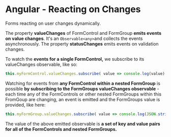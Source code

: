 # Angular - Reacting on Changes

Forms reacting on user changes dynamically.

The property **valueChanges** of FormControl and FormGroup **emits events on value changes**. It's an `Observable<any>`and collects the events asynchronously. The  property **statusChanges** emits events on validation changes.

To watch the **events for a single FormControl,** we subscribe to its valueChanges observable, like so:

```js
this.myFormControl.valueChanges.subscribe( value => console.log(value) );
```

Watching for events from **any FormControl within a nested FormGroup** is possible **by subscribing to the FormGroups valueChanges observable** - each time any of the FormControls or other nested FormGroups within this FromGoup are changing, an event is emitted and the FormGroups value is provided, like here:

```js
this.myFormGroup.valueChanges.subscribe( value => console.log(JSON.stringify(value)) );
```

The value of the above emitted observable is **a set of key and value pairs for all of the FormControls and nested FormGroups.**




